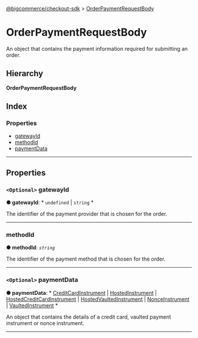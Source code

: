 [@bigcommerce/checkout-sdk](../README.md) > [OrderPaymentRequestBody](../interfaces/orderpaymentrequestbody.md)

# OrderPaymentRequestBody

An object that contains the payment information required for submitting an order.

## Hierarchy

**OrderPaymentRequestBody**

## Index

### Properties

* [gatewayId](orderpaymentrequestbody.md#gatewayid)
* [methodId](orderpaymentrequestbody.md#methodid)
* [paymentData](orderpaymentrequestbody.md#paymentdata)

---

## Properties

<a id="gatewayid"></a>

### `<Optional>` gatewayId

**● gatewayId**: * `undefined` &#124; `string`
*

The identifier of the payment provider that is chosen for the order.

___
<a id="methodid"></a>

###  methodId

**● methodId**: *`string`*

The identifier of the payment method that is chosen for the order.

___
<a id="paymentdata"></a>

### `<Optional>` paymentData

**● paymentData**: * [CreditCardInstrument](creditcardinstrument.md) &#124; [HostedInstrument](hostedinstrument.md) &#124; [HostedCreditCardInstrument](../#hostedcreditcardinstrument) &#124; [HostedVaultedInstrument](../#hostedvaultedinstrument) &#124; [NonceInstrument](nonceinstrument.md) &#124; [VaultedInstrument](vaultedinstrument.md)
*

An object that contains the details of a credit card, vaulted payment instrument or nonce instrument.

___

